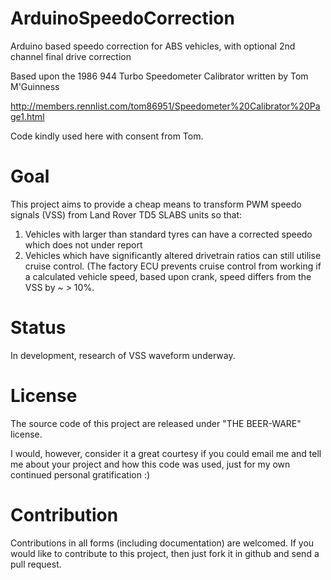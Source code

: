 # ArduinoSpeedoCorrection
Arduino based speedo correction for ABS vehicles, with optional 2nd channel final drive correction  

Based upon the 1986 944 Turbo Speedometer Calibrator written by Tom M'Guinness  

http://members.rennlist.com/tom86951/Speedometer%20Calibrator%20Page1.html

Code kindly used here with consent from Tom.

# Goal
This project aims to provide a cheap means to transform PWM speedo signals (VSS) from Land Rover TD5 SLABS units so that:  
1) Vehicles with larger than standard tyres can have a corrected speedo which does not under report  
2) Vehicles which have significantly altered drivetrain ratios can still utilise cruise control.  (The factory ECU prevents cruise control from working if a calculated vehicle speed, based upon crank, speed differs from the VSS by ~ > 10%.  

# Status
In development, research of VSS waveform underway.

# License

The source code of this project are released under "THE BEER-WARE" license.

I would, however, consider it a great courtesy if you could email me and tell me about your project and how this code was used, just for my own continued personal gratification :)

# Contribution

Contributions in all forms (including documentation) are welcomed. If you would like to contribute to this project, then just fork it in github and send a pull request.




